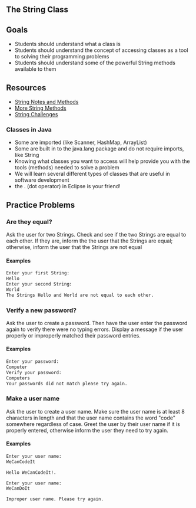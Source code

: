 ## The String Class

## Goals
- Students should understand what a class is 
- Students should understand the concept of accessing classes as a tool to solving their programming problems
- Students should understand some of the powerful String methods available to them

## Resources
- [String Notes and Methods](https://www.cs.duke.edu/csed/ap/subset/doc/ap/java/lang/String.html)
- [More String Methods](https://www.cs.duke.edu/csed/ap/subset/doc/ap/java/lang/String.html)
- [String Challenges](https://www.hackerrank.com/domains/java/java-strings)

### Classes in Java
- Some are imported (like Scanner, HashMap, ArrayList)
- Some are built in to the java.lang package and do not require imports, like String
- Knowing what classes you want to access will help provide you with the tools (methods) needed to solve a problem
- We will learn several different types of classes that are useful in software development
- the . (dot operator) in Eclipse is your friend! 


## Practice Problems

### Are they equal?

Ask the user for two Strings. Check and see if the two Strings are equal to each other. If they are, inform the the user that the Strings are equal; otherwise, inform the user that the Strings are not equal

#### Examples

```bash
Enter your first String:
Hello
Enter your second String:
World
The Strings Hello and World are not equal to each other.
```

### Verify a new password?

Ask the user to create a password. Then have the user enter the password again to verify there were no typing errors. Display a message if the user properly or improperly matched their password entries.

#### Examples

```bash
Enter your password:
Computer
Verify your password:
Computers
Your passwords did not match please try again.
```


### Make a user name

Ask the user to create a user name. Make sure the user name is at least 8 characters in length and that the user name contains the word "code" somewhere regardless of case. Greet the user by their user name if it is properly entered, otherwise inform the user they need to try again.

#### Examples

```bash
Enter your user name:
WeCanCodeIt

Hello WeCanCodeIt!.
```

```bash
Enter your user name:
WeCanDoIt

Improper user name. Please try again.
```




